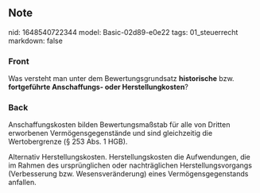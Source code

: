 ## Note
nid: 1648540722344
model: Basic-02d89-e0e22
tags: 01_steuerrecht
markdown: false

### Front
Was versteht man unter dem Bewertungsgrundsatz <b>historische</b>
bzw. <b>fortgeführte Anschaffungs- oder Herstellungkosten</b>?

### Back
Anschaffungskosten bilden Bewertungsmaßstab für alle von Dritten erworbenen Vermögensgegenstände und sind gleichzeitig die Wertobergrenze (§ 253 Abs. 1 HGB).

Alternativ Herstellungskosten. Herstellungskosten die Aufwendungen, die im Rahmen des ursprünglichen oder nachträglichen Herstellungsvorgangs (Verbesserung bzw. Wesensveränderung) eines Vermögensgegenstands anfallen.
